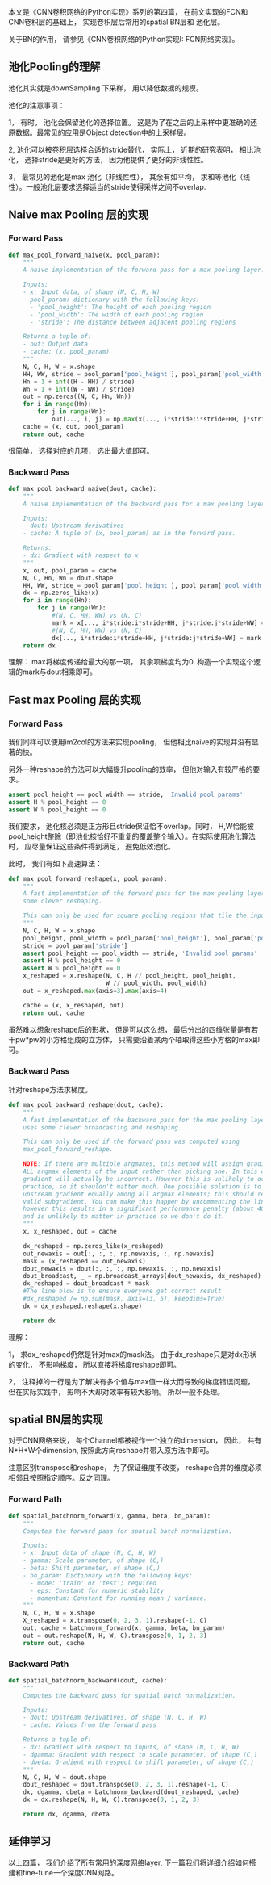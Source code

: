 本文是《CNN卷积网络的Python实现》系列的第四篇， 在前文实现的FCN和CNN卷积层的基础上， 实现卷积层后常用的spatial BN层和 池化层。

关于BN的作用， 请参见《CNN卷积网络的Python实现I: FCN网络实现》。

## 池化Pooling的理解
池化其实就是downSampling 下采样， 用以降低数据的规模。 

池化的注意事项：

1， 有时， 池化会保留池化的选择位置。 这是为了在之后的上采样中更准确的还原数据。最常见的应用是Object detection中的上采样层。

2, 池化可以被卷积层选择合适的stride替代， 实际上， 近期的研究表明， 相比池化， 选择stride是更好的方法， 因为他提供了更好的非线性性。

3， 最常见的池化是max 池化（非线性性）， 其余有如平均， 求和等池化（线性）。一般池化层要求选择适当的stride使得采样之间不overlap.

## Naive max Pooling 层的实现

### Forward Pass

```python
def max_pool_forward_naive(x, pool_param):
    """
    A naive implementation of the forward pass for a max pooling layer.

    Inputs:
    - x: Input data, of shape (N, C, H, W)
    - pool_param: dictionary with the following keys:
      - 'pool_height': The height of each pooling region
      - 'pool_width': The width of each pooling region
      - 'stride': The distance between adjacent pooling regions

    Returns a tuple of:
    - out: Output data
    - cache: (x, pool_param)
    """
    N, C, H, W = x.shape
    HH, WW, stride = pool_param['pool_height'], pool_param['pool_width'], pool_param['stride']
    Hn = 1 + int((H - HH) / stride)
    Wn = 1 + int((W - WW) / stride)
    out = np.zeros((N, C, Hn, Wn))
    for i in range(Hn):
        for j in range(Wn):
            out[..., i, j] = np.max(x[..., i*stride:i*stride+HH, j*stride:j*stride+WW], axis=(2,3))
    cache = (x, out, pool_param)
    return out, cache
```

很简单， 选择对应的几项， 选出最大值即可。

### Backward Pass

```python
def max_pool_backward_naive(dout, cache):
    """
    A naive implementation of the backward pass for a max pooling layer.

    Inputs:
    - dout: Upstream derivatives
    - cache: A tuple of (x, pool_param) as in the forward pass.

    Returns:
    - dx: Gradient with respect to x
    """
    x, out, pool_param = cache
    N, C, Hn, Wn = dout.shape
    HH, WW, stride = pool_param['pool_height'], pool_param['pool_width'], pool_param['stride']
    dx = np.zeros_like(x)
    for i in range(Hn):
        for j in range(Wn):
            #(N, C, HH, WW) vs (N, C)
            mark = x[..., i*stride:i*stride+HH, j*stride:j*stride+WW] == out[..., i, j][..., np.newaxis, np.newaxis]
            #(N, C, HH, WW) vs (N, C)
            dx[..., i*stride:i*stride+HH, j*stride:j*stride+WW] = mark * dout[..., i, j][..., np.newaxis, np.newaxis]   
    return dx
```
理解： 
max将梯度传递给最大的那一项， 其余项梯度均为0. 构造一个实现这个逻辑的mark与dout相乘即可。

## Fast max Pooling 层的实现

### Forward Pass

我们同样可以使用im2col的方法来实现pooling， 但他相比naive的实现并没有显著的快。

另外一种reshape的方法可以大幅提升pooling的效率， 但他对输入有较严格的要求。

```python
assert pool_height == pool_width == stride, 'Invalid pool params'
assert H % pool_height == 0
assert W % pool_height == 0
```

我们要求， 池化核必须是正方形且stride保证恰不overlap。同时， H,W恰能被pool_height整除（即池化核恰好不重复的覆盖整个输入）。在实际使用池化算法时， 应尽量保证这些条件得到满足， 避免低效池化。

此时， 我们有如下高速算法：

```python
def max_pool_forward_reshape(x, pool_param):
    """
    A fast implementation of the forward pass for the max pooling layer that uses
    some clever reshaping.

    This can only be used for square pooling regions that tile the input.
    """
    N, C, H, W = x.shape
    pool_height, pool_width = pool_param['pool_height'], pool_param['pool_width']
    stride = pool_param['stride']
    assert pool_height == pool_width == stride, 'Invalid pool params'
    assert H % pool_height == 0
    assert W % pool_height == 0
    x_reshaped = x.reshape(N, C, H // pool_height, pool_height,
                           W // pool_width, pool_width)
    out = x_reshaped.max(axis=3).max(axis=4)

    cache = (x, x_reshaped, out)
    return out, cache
```

虽然难以想象reshape后的形状， 但是可以这么想， 最后分出的四维张量是有若干pw*pw的小方格组成的立方体， 只需要沿着某两个轴取得这些小方格的max即可。

### Backward Pass

针对reshape方法求梯度。

```python
def max_pool_backward_reshape(dout, cache):
    """
    A fast implementation of the backward pass for the max pooling layer that
    uses some clever broadcasting and reshaping.

    This can only be used if the forward pass was computed using
    max_pool_forward_reshape.

    NOTE: If there are multiple argmaxes, this method will assign gradient to
    ALL argmax elements of the input rather than picking one. In this case the
    gradient will actually be incorrect. However this is unlikely to occur in
    practice, so it shouldn't matter much. One possible solution is to split the
    upstream gradient equally among all argmax elements; this should result in a
    valid subgradient. You can make this happen by uncommenting the line below;
    however this results in a significant performance penalty (about 40% slower)
    and is unlikely to matter in practice so we don't do it.
    """
    x, x_reshaped, out = cache

    dx_reshaped = np.zeros_like(x_reshaped)
    out_newaxis = out[:, :, :, np.newaxis, :, np.newaxis]
    mask = (x_reshaped == out_newaxis)
    dout_newaxis = dout[:, :, :, np.newaxis, :, np.newaxis]
    dout_broadcast, _ = np.broadcast_arrays(dout_newaxis, dx_reshaped)
    dx_reshaped = dout_broadcast * mask
    #The line blow is to ensure everyone get correct result
    #dx_reshaped /= np.sum(mask, axis=(3, 5), keepdims=True)
    dx = dx_reshaped.reshape(x.shape)

    return dx
```
理解：

1， 求dx\_reshaped仍然是针对max的mask法。 由于dx_reshape只是对dx形状的变化， 不影响梯度， 所以直接将梯度reshape即可。

2， 注释掉的一行是为了解决有多个值与max值一样大而导致的梯度错误问题， 但在实际实践中， 影响不大却对效率有较大影响。 所以一般不处理。

## spatial BN层的实现

对于CNN网络来说， 每个Channel都被视作一个独立的dimension， 因此， 共有N\*H\*W个dimension, 按照此方向reshape并带入原方法中即可。

注意区别transpose和reshape， 为了保证维度不改变， reshape合并的维度必须相邻且按照指定顺序。反之同理。

### Forward Path
```python
def spatial_batchnorm_forward(x, gamma, beta, bn_param):
    """
    Computes the forward pass for spatial batch normalization.

    Inputs:
    - x: Input data of shape (N, C, H, W)
    - gamma: Scale parameter, of shape (C,)
    - beta: Shift parameter, of shape (C,)
    - bn_param: Dictionary with the following keys:
      - mode: 'train' or 'test'; required
      - eps: Constant for numeric stability
      - momentum: Constant for running mean / variance. 
    """
    N, C, H, W = x.shape
    X_reshaped = x.transpose(0, 2, 3, 1).reshape(-1, C)
    out, cache = batchnorm_forward(x, gamma, beta, bn_param)
    out = out.reshape(N, H, W, C).transpose(0, 1, 2, 3)
    return out, cache
```

### Backward Path

```python
def spatial_batchnorm_backward(dout, cache):
    """
    Computes the backward pass for spatial batch normalization.

    Inputs:
    - dout: Upstream derivatives, of shape (N, C, H, W)
    - cache: Values from the forward pass

    Returns a tuple of:
    - dx: Gradient with respect to inputs, of shape (N, C, H, W)
    - dgamma: Gradient with respect to scale parameter, of shape (C,)
    - dbeta: Gradient with respect to shift parameter, of shape (C,)
    """
    N, C, H, W = dout.shape
    dout_reshaped = dout.transpose(0, 2, 3, 1).reshape(-1, C)
    dx, dgamma, dbeta = batchnorm_backward(dout_reshaped, cache)
    dx = dx.reshape(N, H, W, C).transpose(0, 1, 2, 3)

    return dx, dgamma, dbeta
```

## 延伸学习
以上四篇， 我们介绍了所有常用的深度网络layer, 下一篇我们将详细介绍如何搭建和fine-tune一个深度CNN网路。

